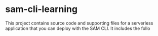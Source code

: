 # sam-cli-learning

This project contains source code and supporting files for a serverless application that you can deploy with the SAM CLI. It includes the follo